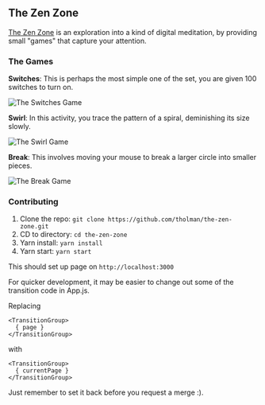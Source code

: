 ## The Zen Zone

[The Zen Zone](https://thezen.zone) is an exploration into a kind of digital meditation, by providing small "games" that capture your attention.

### The Games

**Switches**: This is perhaps the most simple one of the set, you are given 100 switches to turn on.

![The Switches Game](https://i.imgur.com/rRMN5lzr.png)

**Swirl**: In this activity, you trace the pattern of a spiral, deminishing its size slowly.

![The Swirl Game](https://i.imgur.com/JB8MRpEr.png)

**Break**: This involves moving your mouse to break a larger circle into smaller pieces.

![The Break Game](https://i.imgur.com/5oAqtbMr.png)

### Contributing
1. Clone the repo: `git clone https://github.com/tholman/the-zen-zone.git`
2. CD to directory: `cd the-zen-zone`
3. Yarn install: `yarn install`
4. Yarn start: `yarn start`

This should set up page on `http://localhost:3000`

For quicker development, it may be easier to change out some of the transition code in App.js.

Replacing

```
<TransitionGroup>
  { page }
</TransitionGroup>
```

with 

```
<TransitionGroup>
  { currentPage }
</TransitionGroup>
```

Just remember to set it back before you request a merge :).
